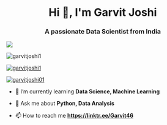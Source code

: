 <h1 align="center">Hi 👋, I'm Garvit Joshi</h1>
<h3 align="center">A passionate Data Scientist from India</h3>

![](https://th.bing.com/th/id/R.79397c9959948c605bb80482542ef08f?rik=ZtHgntcH3KNXKQ&riu=http%3a%2f%2fwww.arabnews.com%2fsites%2fdefault%2ffiles%2f2018%2f11%2f11%2f1365101-921132596.gif&ehk=zbYnAvizEuhZkHcUXmzstiMt8cYk6%2f8SzCmNTHucuEo%3d&risl=&pid=ImgRaw&r=0)

<p align="left"> <img src="https://komarev.com/ghpvc/?username=garvitjoshi1&label=Profile%20views&color=0e75b6&style=flat" alt="garvitjoshi1" /> </p>

<p align="left"> <a href="https://github.com/ryo-ma/github-profile-trophy"><img src="https://github-profile-trophy.vercel.app/?username=garvitjoshi1" alt="garvitjoshi1" /></a> </p>

<p align="left"> <a href="https://twitter.com/garvitjoshi01" target="blank"><img src="https://img.shields.io/twitter/follow/garvitjoshi01?logo=twitter&style=for-the-badge" alt="garvitjoshi01" /></a> </p>

- 🌱 I’m currently learning **Data Science, Machine Learning**

- 💬 Ask me about **Python, Data Analysis**

- 📫 How to reach me **https://linktr.ee/Garvit46**
